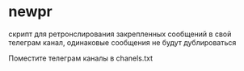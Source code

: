 # newpr

скрипт для ретронслирования закрепленных сообщений в свой телеграм канал, одинаковые сообщения не будут дублироваться

Поместите телеграм каналы в chanels.txt
